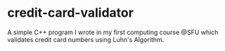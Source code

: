 # credit-card-validator

A simple C++ program I wrote in my first computing course @SFU which validates credit card numbers using Luhn's Algorithm.
